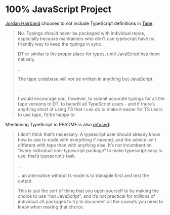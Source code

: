 # 100% JavaScript Project

[Jordan Hairband][substack] chooses to not include TypeScript definitions in [Tape]:

> No. Typings should never be packaged with individual repos,
> especially because maintainers who don't use typescript
> have no friendly way to keep the typings in sync.
>
> DT or similar is the proper place for types, until JavaScript has them natively.
>
> ...
>
> The tape codebase will not be written in anything but JavaScript.
>
> ...
>
> I would encourage you, however, to submit accurate typings for all the tape versions to DT,
> to benefit all TypeScript users - and if there’s anything short of using TS
> that i can do to make it easier for TS users to use tape, I’d be happy to.

[substack]: https://github.com/ljharb
[Tape]: https://github.com/substack/tape/issues/353

Mentioning TypeScript in README is also [refused]:

> I don’t think that’s necessary.
> A typescript user should already know how to use ts-node with everything if needed,
> and the advice isn’t different with tape than with anything else.
> It’s not incumbent on “every individual non-typescript package” to make typescript easy to use;
> that’s typescript’s task.
>
> ...
>
> ...an alternative without ts-node is to transpile first and test the output.
>
> This is just the sort of thing that you open yourself to
> by making the choice to use “not JavaScript”,
> and it’s not practical for millions of individual JS packages to try to document
> all the caveats you need to know when making that choice.

[refused]: https://github.com/substack/tape/issues/574
